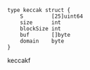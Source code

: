 ```
type keccak struct {
	S         [25]uint64
	size      int
	blockSize int
	buf       []byte
	domain    byte
}
```

keccakf



